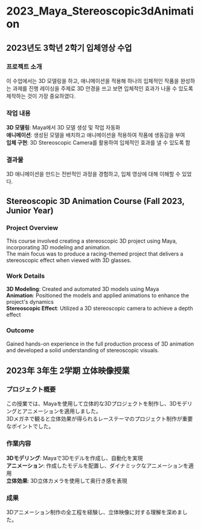 # 2023_Maya_Stereoscopic3dAnimation

## 2023년도 3학년 2학기 입체영상 수업

### 프로젝트 소개
이 수업에서는 3D 모델링을 하고, 애니메이션을 적용해 하나의 입체적인 작품을 완성하는 과제를 진행
레이싱을 주제로 3D 안경을 쓰고 보면 입체적인 효과가 나올 수 있도록 제작하는 것이 가장 중요하였다.

### 작업 내용
**3D 모델링**: Maya에서 3D 모델 생성 및 작업 자동화  
**애니메이션**: 생성된 모델을 배치하고 애니메이션을 적용하여 작품에 생동감을 부여  
**입체 구현**: 3D Stereoscopic Camera를 활용하여 입체적인 효과를 낼 수 있도록 함  

### 결과물
3D 애니메이션을 만드는 전반적인 과정을 경험하고, 입체 영상에 대해 이해할 수 있었다.  



## Stereoscopic 3D Animation Course (Fall 2023, Junior Year)

### Project Overview
This course involved creating a stereoscopic 3D project using Maya, incorporating 3D modeling and animation.  
The main focus was to produce a racing-themed project that delivers a stereoscopic effect when viewed with 3D glasses.

### Work Details
**3D Modeling**: Created and automated 3D models using Maya  
**Animation**: Positioned the models and applied animations to enhance the project's dynamics  
**Stereoscopic Effect**: Utilized a 3D stereoscopic camera to achieve a depth effect  

### Outcome
Gained hands-on experience in the full production process of 3D animation and developed a solid understanding of stereoscopic visuals.  




## 2023年 3年生 2学期 立体映像授業

### プロジェクト概要
この授業では、Mayaを使用して立体的な3Dプロジェクトを制作し、3Dモデリングとアニメーションを適用しました。  
3Dメガネで観ると立体効果が得られるレーステーマのプロジェクト制作が重要なポイントでした。

### 作業内容
**3Dモデリング**: Mayaで3Dモデルを作成し、自動化を実現  
**アニメーション**: 作成したモデルを配置し、ダイナミックなアニメーションを適用  
**立体効果**: 3D立体カメラを使用して奥行き感を表現  

### 成果
3Dアニメーション制作の全工程を経験し、立体映像に対する理解を深めました。  
